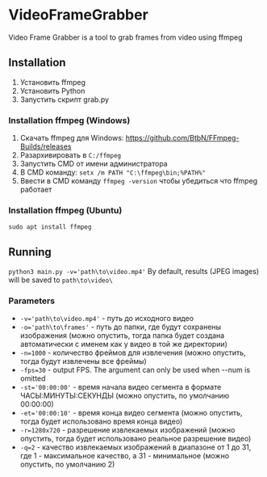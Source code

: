# VideoFrameGrabber
Video Frame Grabber is a tool to grab frames from video using ffmpeg

## Installation
1. Установить ffmpeg
2. Установить Python
3. Запустить скрипт grab.py

### Installation ffmpeg (Windows)
1. Скачать ffmpeg для Windows: https://github.com/BtbN/FFmpeg-Builds/releases
2. Разархивировать в `C:/ffmpeg`
3. Запустить CMD от имени администратора
4. В CMD команду: `setx /m PATH "C:\ffmpeg\bin;%PATH%"`
5. Ввести в CMD команду `ffmpeg -version` чтобы убедиться что ffmpeg работает

### Installation ffmpeg (Ubuntu)
`sudo apt install ffmpeg`

## Running
`python3 main.py -v='path\to\video.mp4'`
By default, results (JPEG images) will be saved to `path\to\video\`

### Parameters
- `-v='path\to\video.mp4'` - путь до исходного видео
- `-o='path\to\frames'` - путь до папки, где будут сохранены изображения (можно опустить, тогда папка будет создана автоматически с именем как у видео в той же директории)
- `-n=1000` - количество фреймов для извлечения (можно опустить, тогда будут извлечены все фреймы)
- `-fps=30` - output FPS. The argument can only be used when --num is omitted
- `-st='00:00:00'` - время начала видео сегмента в формате ЧАСЫ:МИНУТЫ:СЕКУНДЫ (можно опустить, по умолчанию 00:00:00)
- `-et='00:00:10'` - время конца видео сегмента (можно опустить, тогда будет использовано время конца видео)
- `-r=1280x720` - разрешение извлекаемых изображений (можно опустить, тогда будет использовано реальное разрешение видео)
- `-q=2` - качество извлекаемых изображений в диапазоне от 1 до 31, где 1 - максимальное качество, а 31 - минимальное (можно опустить, по умолчанию 2)
